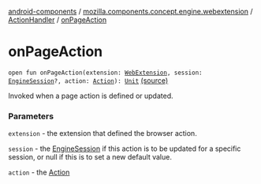 [android-components](../../index.md) / [mozilla.components.concept.engine.webextension](../index.md) / [ActionHandler](index.md) / [onPageAction](./on-page-action.md)

# onPageAction

`open fun onPageAction(extension: `[`WebExtension`](../-web-extension/index.md)`, session: `[`EngineSession`](../../mozilla.components.concept.engine/-engine-session/index.md)`?, action: `[`Action`](../-action/index.md)`): `[`Unit`](https://kotlinlang.org/api/latest/jvm/stdlib/kotlin/-unit/index.html) [(source)](https://github.com/mozilla-mobile/android-components/blob/master/components/concept/engine/src/main/java/mozilla/components/concept/engine/webextension/WebExtension.kt#L187)

Invoked when a page action is defined or updated.

### Parameters

`extension` - the extension that defined the browser action.

`session` - the [EngineSession](../../mozilla.components.concept.engine/-engine-session/index.md) if this action is to be updated for a
specific session, or null if this is to set a new default value.

`action` - the [Action](../-action/index.md)
